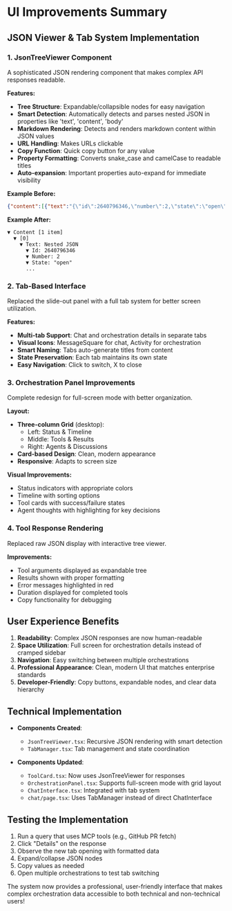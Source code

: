 # UI Improvements Summary

## JSON Viewer & Tab System Implementation

### 1. JsonTreeViewer Component
A sophisticated JSON rendering component that makes complex API responses readable.

**Features:**
- **Tree Structure**: Expandable/collapsible nodes for easy navigation
- **Smart Detection**: Automatically detects and parses nested JSON in properties like 'text', 'content', 'body'
- **Markdown Rendering**: Detects and renders markdown content within JSON values
- **URL Handling**: Makes URLs clickable
- **Copy Function**: Quick copy button for any value
- **Property Formatting**: Converts snake_case and camelCase to readable titles
- **Auto-expansion**: Important properties auto-expand for immediate visibility

**Example Before:**
```json
{"content":[{"text":"{\"id\":2640796346,\"number\":2,\"state\":\"open\"..."}]}
```

**Example After:**
```
▼ Content [1 item]
  ▼ [0]
    ▼ Text: Nested JSON
      ▼ Id: 2640796346
      ▼ Number: 2
      ▼ State: "open"
      ...
```

### 2. Tab-Based Interface
Replaced the slide-out panel with a full tab system for better screen utilization.

**Features:**
- **Multi-tab Support**: Chat and orchestration details in separate tabs
- **Visual Icons**: MessageSquare for chat, Activity for orchestration
- **Smart Naming**: Tabs auto-generate titles from content
- **State Preservation**: Each tab maintains its own state
- **Easy Navigation**: Click to switch, X to close

### 3. Orchestration Panel Improvements
Complete redesign for full-screen mode with better organization.

**Layout:**
- **Three-column Grid** (desktop):
  - Left: Status & Timeline
  - Middle: Tools & Results
  - Right: Agents & Discussions
- **Card-based Design**: Clean, modern appearance
- **Responsive**: Adapts to screen size

**Visual Improvements:**
- Status indicators with appropriate colors
- Timeline with sorting options
- Tool cards with success/failure states
- Agent thoughts with highlighting for key decisions

### 4. Tool Response Rendering
Replaced raw JSON display with interactive tree viewer.

**Improvements:**
- Tool arguments displayed as expandable tree
- Results shown with proper formatting
- Error messages highlighted in red
- Duration displayed for completed tools
- Copy functionality for debugging

## User Experience Benefits

1. **Readability**: Complex JSON responses are now human-readable
2. **Space Utilization**: Full screen for orchestration details instead of cramped sidebar
3. **Navigation**: Easy switching between multiple orchestrations
4. **Professional Appearance**: Clean, modern UI that matches enterprise standards
5. **Developer-Friendly**: Copy buttons, expandable nodes, and clear data hierarchy

## Technical Implementation

- **Components Created**:
  - `JsonTreeViewer.tsx`: Recursive JSON rendering with smart detection
  - `TabManager.tsx`: Tab management and state coordination
  
- **Components Updated**:
  - `ToolCard.tsx`: Now uses JsonTreeViewer for responses
  - `OrchestrationPanel.tsx`: Supports full-screen mode with grid layout
  - `ChatInterface.tsx`: Integrated with tab system
  - `chat/page.tsx`: Uses TabManager instead of direct ChatInterface

## Testing the Implementation

1. Run a query that uses MCP tools (e.g., GitHub PR fetch)
2. Click "Details" on the response
3. Observe the new tab opening with formatted data
4. Expand/collapse JSON nodes
5. Copy values as needed
6. Open multiple orchestrations to test tab switching

The system now provides a professional, user-friendly interface that makes complex orchestration data accessible to both technical and non-technical users!